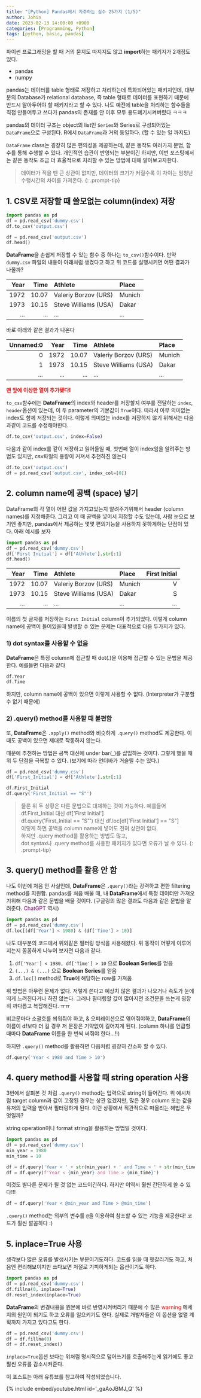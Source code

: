 ```yaml
---
title: "[Python] Pandas에서 자주하는 실수 25가지 (1/5)"
author: Johin
date: 2023-02-13 14:00:00 +0900
categories: [Programming, Python]
tags: [python, basic, pandas]
---
```


파이썬 프로그래밍을 할 때 거의 묻지도 따지지도 않고 **import**하는 패키지가 2개정도 있다.

* pandas
* numpy

pandas는 데이터를 table 형태로 저장하고 처리하는데 특화되어있는 패키지인데, 대부분의 Database가 relational database, 즉 table 형태로 데이터를 표현하기 때문에 반드시 알아두어야 할 패키지라고 할 수 있다.
나도 예전에 table을 처리하는 함수들을 직접 만들어두고 쓰다가 pandas의 존재를 안 이후 모두 용도폐기시켜버렸다 ㅋㅋㅋ

pandas의 데이터 구조는 object의 list인 `Series`와 Series로 구성되어있는 `DataFrame`으로 구성된다. R에서 `DataFrame`과 거의 동일하다. (할 수 있는 일 까지도)

`DataFrame` class는 굉장히 많은 편의성을 제공하는데, 같은 동작도 여러가지 문법, 함수를 통해 수행할 수 있다. 개인적인 습관이 반영되는 부분이긴 하지만, 이번 포스팅에서는 같은 동작도 조금 더 효율적으로 처리할 수 있는 방법에 대해 알아보고자한다.

> 데이터가 적을 땐 큰 상관이 없지만, 데이터의 크기가 커질수록 이 차이는 엄청난 수행시간의 차이를 가져온다.
{: .prompt-tip}

## 1. CSV로 저장할 때 쓸모없는 column(index) 저장

```python
import pandas as pd
df = pd.read_csv('dummy.csv')
df.to_csv('output.csv')

df = pd.read_csv('output.csv')
df.head()
```
**DataFrame**을 손쉽게 저장할 수 있는 함수 중 하나는 `to_csv()`함수이다. 만약 `dummy.csv` 파일의 내용이 아래처럼 생겼다고 하고 위 코드를 실행시키면 어떤 결과가 나올까?

| Year  | Time  | Athlete  | Place  |
|-----:|------:|:--------|:-------|
| 1972 | 10.07 | Valeriy Borzov (URS) | Munich |
| 1973 | 10.15 | Steve Williams (USA) | Dakar |
| ... | ... | ... | ... |

바로 아래와 같은 결과가 나온다

| Unnamed:0  | Year  | Time  | Athlete  | Place  |
|-------------:|-----:|------:|:--------|:-------|
| 0 | 1972 | 10.07 | Valeriy Borzov (URS) | Munich |
| 1 | 1973 | 10.15 | Steve Williams (USA) | Dakar |
| ... | ... | ... | ... | ... |

<span style="color: red">**맨 앞에 이상한 열이 추가됐다!**</span>

`to_csv`함수에는 **DataFrame**의 index와 header를 저장할지 여부를 전달하는 `index`, `header`옵션이 있는데, 이 두 parameter의 기본값이 `True`이다. 따라서 아무 의미없는 index도 함께 저장되는 것이다. 이렇게 의미없는 index를 저장하지 않기 위해서는 다음과같이 코드를 수정해야한다.

```python
df.to_csv('output.csv', index=False)
``` 
다음과 같이 index를 같이 저장하고 읽어들일 때, 첫번째 열이 index임을 알려주는 방법도 있지만, csv파일의 용량이 커져서 추천하진 않는다

```python
df.to_csv('output.csv')
df = pd.read_csv('output.csv', index_col=[0])
```

## 2. column name에 공백 (space) 넣기

DataFrame의 각 열이 어떤 값을 가지고있는지 알려주기위해서 header (column names)를 지정해준다. 그리고 이 때 공백을 넣어서 지정할 수도 있는데, 사람 눈으로 보기엔 좋지만, pandas에서 제공하는 몇몇 편의기능을 사용하지 못하게하는 단점이 있다. 아래 예시를 보자

```python
import pandas as pd
df = pd.read_csv('dummy.csv')
df['First Initial'] = df['Athlete'].str[:1]
df.head()
```

| Year  | Time  | Athlete  | Place  | First Initial  |
|-----:|------:|:--------|:-------|------------:|
| 1972 | 10.07 | Valeriy Borzov (URS) | Munich | V |
| 1973 | 10.15 | Steve Williams (USA) | Dakar | S |
| ... | ... | ... | ... | ... |

이름의 첫 글자를 저장하는 `First Initial` column이 추가되었다. 이렇게 column name에 공백이 들어있을때 발생할 수 있는 문제는 대표적으로 다음 두가지가 있다.

### 1) dot syntax를 사용할 수 없음

**DataFrame**은 특정 column에 접근할 때 dot(.)을 이용해 접근할 수 있는 문법을 제공한다. 예를들면 다음과 같다

```python
df.Year
df.Time
``` 
하지만, column name에 공백이 있으면 이렇게 사용할 수 없다. (Interpreter가 구분할 수 없기 때문에)

### 2) .query() method를 사용할 때 불편함

또, **DataFrame**은 `.apply()` method와 비슷하게 `.query()` method도 제공한다. 이 때도 공백이 있으면 제대로 작동하지 않는다.

때문에 추천하는 방법은 공백 대신에 under bar(_)를 삽입하는 것이다. 그렇게 했을 때 위 두 단점을 극복할 수 있다. (보기에 따라 언더바가 거슬릴 수는 있다.)

```python
df = pd.read_csv('dummy.csv')
df['First_Initial'] = df['Athlete'].str[:1]

df.First_Initial
df.query('First_Initial == "S"')
```

> 물론 위 두 상황은 다른 문법으로 대체하는 것이 가능하다. 예를들어  
> df.First\_Initial 대신 df['First Initial']  
> df.query('First\_Initial == "S"') 대신 df.loc[df['First Initial'] == "S"]  
> 이렇게 하면 공백을 column name에 넣어도 전혀 상관이 없다.  
> 하지만 .query method를 활용하는 방법도 많고,  
> dot syntax나 .query method를 사용한 패키지가 있다면 오류가 날 수 있다.
{: .prompt-tip}

## 3. query() method를 활용 안 함

나도 이번에 처음 안 사실인데, **DataFrame**은 `.query()`라는 강력하고 편한 filtering method를 지원함. pandas를 처음 배울 때, 내 **DataFrame**에서 특정 데이터만 가져오기위해 다음과 같은 문법을 배울 것이다. (구글링의 많은 결과도 다음과 같은 문법을 알려준다. <span style="color: purple">ChatGPT</span> 역시)

```python
import pandas as pd
df = pd.read_csv('dummy.csv')
df.loc[(df['Year'] < 1980) & (df['Time'] > 10)]
```

나도 대부분의 코드에서 위와같은 필터링 방식을 사용해왔다. 위 동작이 어떻게 이루어지는지 꼼꼼하게 나누어 보자면 다음과 같다.

1. `df['Year'] < 1980, df['Time'] > 10` 으로 **Boolean Series**를 얻음
2. `(...) & (...)` 으로 **Boolean Series**를 얻음
3. `df.loc[]` method로 **True**에 해당하는 row를 가져옴

위 방법은 아무런 문제가 없다. 저렇게 쓴다고 예상치 않은 결과가 나오거나 속도가 눈에띄게 느려진다거나 하진 않는다. 그러나 필터링할 값이 많아지면 조건문을 쓰는게 굉장히 까다롭고 복잡해진다. ㅠㅠ

비교문마다 소괄호를 씌워줘야 하고, & 오퍼레이션으로 엮어줘야하고, **DataFrame**의 이름이 df보다 더 길 경우 저 문장은 기약없이 길어지게 된다. (column 하나를 언급할 때마다 **DataFrame** 이름을 한 번씩 써줘야 한다...!!)

하지만 `.query()` method를 활용하면 다음처럼 굉장히 간소화 할 수 있다.

```python
df.query('Year < 1980 and Time > 10')
```

## 4. query method를 사용할 때 string operation 사용

3번에서 살펴본 것 처럼 `.query()` method는 입력으로 string이 들어간다. 위 예시처럼 target column과 값이 고정된 경우는 상관 없겠지만, 많은 경우 column 또는 값을 유저의 입력을 받아서 필터링하게 된다. 이런 상황에서 직관적으로 떠올리는 해법은 무엇일까?

string operation이나 format string을 활용하는 방법일 것이다.

```python
import pandas as pd
df = pd.read_csv('dummy.csv')
min_year = 1980
min_time = 10

df = df.query('Year < ' + str(min_year) + ' and Time > ' + str(min_time))
df = df.query(f'Year < {min_year} and Time > {min_time}')
```

이것도 별다른 문제가 될 것 없는 코드이긴하다. 하지만 이역시 훨씬 간단하게 쓸 수 있다!!!

```python
df = df.query('Year < @min_year and Time > @min_time')
```

`.query()` method는 외부의 변수를 `@`을 이용하여 참조할 수 있는 기능을 제공한다! 코드가 훨씬 깔꼼하다 :)

## 5. inplace=True 사용

생각보다 많은 오류를 발생시키는 부분이기도하다. 코드를 읽을 때 헷갈리기도 하고, 처음엔 편리해보이지만 쓰다보면 저절로 기피하게되는 옵션이기도 하다. 

```python
import pandas as pd
df = pd.read_csv('dummy.csv')
df.fillna(0, inplace=True)
df.reset_index(inplace=True)
```
**DataFrame**의 변경내용을 원본에 바로 반영시켜버리기 때문에 수 많은 <span style="color:red">warning</span> 메세지의 원인이 되기도 하고 오류를 일으키기도 한다. 실제로 개발자들은 이 옵션을 없앨 계획까지 가지고 있다고도 한다.

```python
df = pd.read_csv('dummy.csv')
df = df.fillna(0)
df = df.reset_index()
```
`inplace=True`옵션 보다는 위처럼 명시적으로 덮어쓰기를 호출해주는게 읽기에도 좋고 훨씬 오류를 감소시켜준다.


이 포스트는 아래 유튜브를 참고하여 작성되었습니다.

{% include embed/youtube.html id='_gaAoJBMJ_Q' %}